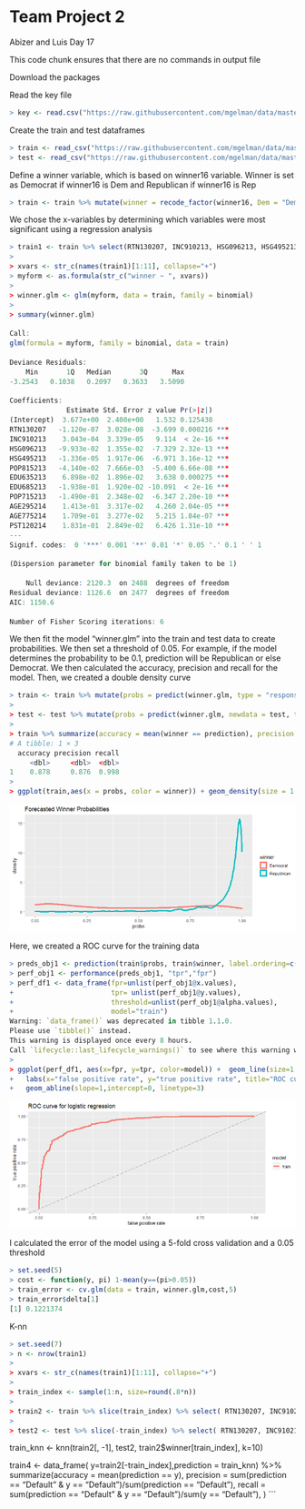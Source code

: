 Team Project 2
================
Abizer and Luis
Day 17

This code chunk ensures that there are no commands in output file

Download the packages

Read the key file

``` r
> key <- read.csv("https://raw.githubusercontent.com/mgelman/data/master/county_facts_dictionary.csv")
```

Create the train and test dataframes

``` r
> train <- read_csv("https://raw.githubusercontent.com/mgelman/data/master/train.csv")
> test <- read_csv("https://raw.githubusercontent.com/mgelman/data/master/test_No_Y.csv")
```

Define a winner variable, which is based on winner16 variable. Winner is
set as Democrat if winner16 is Dem and Republican if winner16 is Rep

``` r
> train <- train %>% mutate(winner = recode_factor(winner16, Dem = "Democrat", Rep = "Republican"))
```

We chose the x-variables by determining which variables were most
significant using a regression analysis

``` r
> train1 <- train %>% select(RTN130207, INC910213, HSG096213, HSG495213, POP815213, EDU635213, EDU685213, POP715213, AGE295214, AGE775214, PST120214)
> 
> xvars <- str_c(names(train1)[1:11], collapse="+")
> myform <- as.formula(str_c("winner ~ ", xvars))
> 
> winner.glm <- glm(myform, data = train, family = binomial)
> 
> summary(winner.glm)

Call:
glm(formula = myform, family = binomial, data = train)

Deviance Residuals: 
    Min       1Q   Median       3Q      Max  
-3.2543   0.1038   0.2097   0.3633   3.5090  

Coefficients:
              Estimate Std. Error z value Pr(>|z|)    
(Intercept)  3.677e+00  2.400e+00   1.532 0.125438    
RTN130207   -1.120e-07  3.028e-08  -3.699 0.000216 ***
INC910213    3.043e-04  3.339e-05   9.114  < 2e-16 ***
HSG096213   -9.933e-02  1.355e-02  -7.329 2.32e-13 ***
HSG495213   -1.336e-05  1.917e-06  -6.971 3.16e-12 ***
POP815213   -4.140e-02  7.666e-03  -5.400 6.66e-08 ***
EDU635213    6.898e-02  1.896e-02   3.638 0.000275 ***
EDU685213   -1.938e-01  1.920e-02 -10.091  < 2e-16 ***
POP715213   -1.490e-01  2.348e-02  -6.347 2.20e-10 ***
AGE295214    1.413e-01  3.317e-02   4.260 2.04e-05 ***
AGE775214    1.709e-01  3.277e-02   5.215 1.84e-07 ***
PST120214    1.831e-01  2.849e-02   6.426 1.31e-10 ***
---
Signif. codes:  0 '***' 0.001 '**' 0.01 '*' 0.05 '.' 0.1 ' ' 1

(Dispersion parameter for binomial family taken to be 1)

    Null deviance: 2120.3  on 2488  degrees of freedom
Residual deviance: 1126.6  on 2477  degrees of freedom
AIC: 1150.6

Number of Fisher Scoring iterations: 6
```

We then fit the model “winner.glm” into the train and test data to
create probabilities. We then set a threshold of 0.05. For example, if
the model determines the probability to be 0.1, prediction will be
Republican or else Democrat. We then calculated the accuracy, precision
and recall for the model. Then, we created a double density curve

``` r
> train <- train %>% mutate(probs = predict(winner.glm, type = "response"),prediction = ifelse(probs >= 0.05,"Republican","Democrat"))
> 
> test <- test %>% mutate(probs = predict(winner.glm, newdata = test, type = "response"),prediction = ifelse(probs >= 0.05,"Republican","Democrat"))
> 
> train %>% summarize(accuracy = mean(winner == prediction), precision = sum(winner == "Republican" & prediction == "Republican")/sum(prediction == "Republican"), recall = sum(winner == "Republican" & prediction == "Republican")/sum(winner == "Republican"))
# A tibble: 1 × 3
  accuracy precision recall
     <dbl>     <dbl>  <dbl>
1    0.878     0.876  0.998
> 
> ggplot(train,aes(x = probs, color = winner)) + geom_density(size = 1.5) + ggtitle("Forecasted Winner Probabilities ")
```

![](Abizer_files/figure-gfm/unnamed-chunk-5-1.png)<!-- -->

Here, we created a ROC curve for the training data

``` r
> preds_obj1 <- prediction(train$probs, train$winner, label.ordering=c("Democrat","Republican"))
> perf_obj1 <- performance(preds_obj1, "tpr","fpr")
> perf_df1 <- data_frame(fpr=unlist(perf_obj1@x.values),
+                        tpr= unlist(perf_obj1@y.values),
+                        threshold=unlist(perf_obj1@alpha.values), 
+                        model="train")
Warning: `data_frame()` was deprecated in tibble 1.1.0.
Please use `tibble()` instead.
This warning is displayed once every 8 hours.
Call `lifecycle::last_lifecycle_warnings()` to see where this warning was generated.
> 
> ggplot(perf_df1, aes(x=fpr, y=tpr, color=model)) +  geom_line(size=1.5) + 
+   labs(x="false positive rate", y="true positive rate", title="ROC curve for logistic regression") + 
+   geom_abline(slope=1,intercept=0, linetype=3) 
```

![](Abizer_files/figure-gfm/unnamed-chunk-6-1.png)<!-- -->

I calculated the error of the model using a 5-fold cross validation and
a 0.05 threshold

``` r
> set.seed(5)
> cost <- function(y, pi) 1-mean(y==(pi>0.05))
> train_error <- cv.glm(data = train, winner.glm,cost,5)
> train_error$delta[1]
[1] 0.1221374
```

K-nn

``` r
> set.seed(7)
> n <- nrow(train1)
> 
> xvars <- str_c(names(train1)[1:11], collapse="+")
> 
> train_index <- sample(1:n, size=round(.8*n))
> 
> train2 <- train %>% slice(train_index) %>% select( RTN130207, INC910213, HSG096213, HSG495213, POP815213, EDU635213, EDU685213, POP715213, AGE295214, AGE775214, PST120214,winner)
> 
> test2 <- test %>% slice(-train_index) %>% select( RTN130207, INC910213, HSG096213, HSG495213, POP815213, EDU635213, EDU685213, POP715213, AGE295214, AGE775214, PST120214)
```

train_knn \<- knn(train2\[, -1\], test2, train2$winner\[train_index\],
k=10)

train4 \<- data_frame( y=train2\[-train_index\],prediction = train_knn)
%\>% summarize(accuracy = mean(prediction == y), precision =
sum(prediction == “Default” & y == “Default”)/sum(prediction ==
“Default”), recall = sum(prediction == “Default” & y == “Default”)/sum(y
== “Default”), ) \`\`\`
